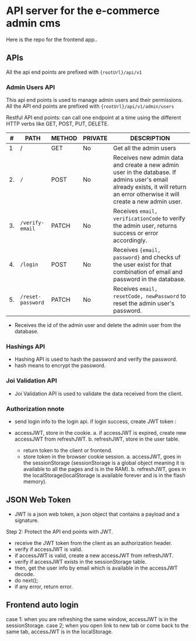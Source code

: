 # API server for the e-commerce admin cms

Here is the repo for the frontend app..

## APIs

All the api end points are prefixed with `{rootUrl}/api/v1`

### Admin Users API

This api end points is used to manage admin users and their permissions.
All the API end points are prefixed with `{rootUrl}/api/v1/admin/users`

Restful API end points: can call one endpoint at a time using the different HTTP verbs like GET, POST, PUT, DELETE.

| #   | PATH              | METHOD | PRIVATE | DESCRIPTION                                                                                                                                                                    |
| --- | ----------------- | ------ | ------- | ------------------------------------------------------------------------------------------------------------------------------------------------------------------------------ |
| 1   | /                 | GET    | No      | Get all the admin users                                                                                                                                                        |
| 2.  | `/`               | POST   | No      | Receives new admin data and create a new admin user in the database. If admins user's email already exists, it will return an error otherwise it will create a new admin user. |
| 3.  | `/verify-email`   | PATCH  | No      | Receives `email, verificationCode` to verify the admin user, returns success or error accordingly.                                                                             |
| 4.  | `/login`          | POST   | No      | Receives `{email, password}` and checks uf the user exist for that combination of email and password in the database.                                                          |
| 5.  | `/reset-password` | PATCH  | No      | Receives `email, resetCode, newPassword` to reset the admin user's password.                                                                                                   |

- Receives the id of the admin user and delete the admin user from the database.

### Hashings API

- Hashing API is used to hash the password and verify the password.
- hash means to encrypt the password.

### Joi Validation API

- Joi Validation API is used to validate the data received from the client.

### Authorization nnote

- send login info to the login api.
  if login success, create JWT token :
- accessJWT, store in the cookie.
  a. if accessJWT is expired, create new accessJWT from refreshJWT.
  b. refreshJWT, store in the user table.

  - return token to the client or frontend.
  - store token in the browser cookie session.
    a. accessJWT, goes in the sessionStorage (sessionStorage is a global object meaning it is available to all the pages and is in the RAM).
    b. refreshJWT, goes in the localStorage(localStorage is available forever and is in the flash memory).

## JSON Web Token

- JWT is a json web token, a json object that contains a payload and a signature.

Step 2: Protect the API end points with JWT.

- receive the JWT token from the client as an authorization header.
- verify if accessJWT is valid.
- if accessJWT is valid, create a new accessJWT from refreshJWT.
- verify if accessJWT exists in the sessionStorage table.
- then, get the user info by email which is available in the accessJWT decode.
- do next();
- if any error, return error.

## Frontend auto login

case 1: when you are refreshing the same window, accessJWT is in the sessionStorage.
case 2; when you open link to new tab or come back to the same tab, accessJWT is in the localStorage.
